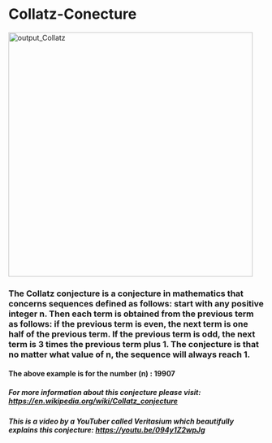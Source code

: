 # Collatz-Conecture
<img width="481" alt="output_Collatz" src="https://user-images.githubusercontent.com/69317200/134112335-638b176c-3046-4e25-ad27-fe26fa71162f.PNG">

### The Collatz conjecture is a conjecture in mathematics that concerns sequences defined as follows: start with any positive integer n. Then each term is obtained from the previous term as follows: if the previous term is even, the next term is one half of the previous term. If the previous term is odd, the next term is 3 times the previous term plus 1. The conjecture is that no matter what value of n, the sequence will always reach 1.

#### The above example is for the number (n) : 19907

##### For more information about this conjecture please visit: https://en.wikipedia.org/wiki/Collatz_conjecture
##### This is a video by a YouTuber called Veritasium which beautifully explains this conjecture: https://youtu.be/094y1Z2wpJg
